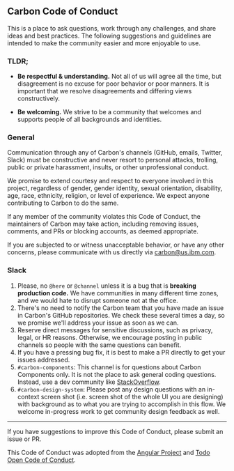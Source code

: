 ## Carbon Code of Conduct

This is a place to ask questions, work through any challenges, and share ideas
and best practices. The following suggestions and guidelines are intended to
make the community easier and more enjoyable to use.

### TLDR;

- **Be respectful & understanding.** Not all of us will agree all the time, but
  disagreement is no excuse for poor behavior or poor manners. It is important
  that we resolve disagreements and differing views constructively.

* **Be welcoming.** We strive to be a community that welcomes and supports
  people of all backgrounds and identities.

### General

Communication through any of Carbon's channels (GitHub, emails, Twitter, Slack)
must be constructive and never resort to personal attacks, trolling, public or
private harassment, insults, or other unprofessional conduct.

We promise to extend courtesy and respect to everyone involved in this project,
regardless of gender, gender identity, sexual orientation, disability, age,
race, ethnicity, religion, or level of experience. We expect anyone contributing
to Carbon to do the same.

If any member of the community violates this Code of Conduct, the maintainers of
Carbon may take action, including removing issues, comments, and PRs or blocking
accounts, as deemed appropriate.

If you are subjected to or witness unacceptable behavior, or have any other
concerns, please communicate with us directly via carbon@us.ibm.com.

### Slack

1. Please, no `@here` or `@channel` unless it is a bug that is **breaking
   production code.** We have communities in many different time zones, and we
   would hate to disrupt someone not at the office.
2. There's no need to notify the Carbon team that you have made an issue in
   Carbon's GitHub repositories. We check these several times a day, so we
   promise we'll address your issue as soon as we can.
3. Reserve direct messages for sensitive discussions, such as privacy, legal, or
   HR reasons. Otherwise, we encourage posting in public channels so people with
   the same questions can benefit.
4. If you have a pressing bug fix, it is best to make a PR directly to get your
   issues addressed.
5. `#carbon-components`: This channel is for questions about Carbon Components
   only. It is not the place to ask general coding questions. Instead, use a dev
   community like [StackOverflow](https://stackoverflow.com/).
6. `#carbon-design-system`: Please post any design questions with an in-context
   screen shot (i.e. screen shot of the whole UI you are designing) with
   background as to what you are trying to accomplish in this flow. We welcome
   in-progress work to get community design feedback as well.

<hr>

If you have suggestions to improve this Code of Conduct, please submit an issue
or PR.

This Code of Conduct was adopted from the
[Angular Project](https://github.com/angular/code-of-conduct/blob/master/CODE_OF_CONDUCT.md)
and [Todo Open Code of Conduct](http://todogroup.org/opencodeofconduct/).
